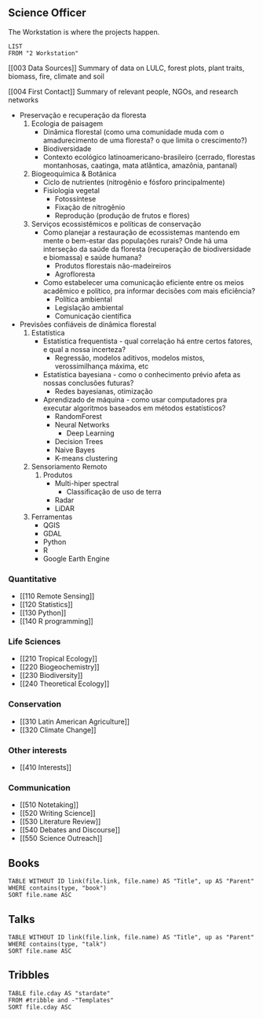 ## Science Officer
The Workstation is where the projects happen.
```dataview
LIST
FROM "2 Workstation"
```
[[003 Data Sources]]
Summary of data on LULC, forest plots, plant traits, biomass, fire, climate and soil

[[004 First Contact]]
Summary of relevant people, NGOs, and research networks

- Preservação e recuperação da floresta
	1. Ecologia de paisagem
		- Dinâmica florestal (como uma comunidade muda com o amadurecimento de uma floresta? o que limita o crescimento?)
		- Biodiversidade
		- Contexto ecológico latinoamericano-brasileiro (cerrado, florestas montanhosas, caatinga, mata atlântica, amazônia, pantanal)
	1. Biogeoquímica & Botânica
		- Ciclo de nutrientes (nitrogênio e fósforo principalmente)
		- Fisiologia vegetal
			- Fotossíntese
			- Fixação de nitrogênio
			- Reprodução (produção de frutos e flores)
	2. Serviços ecossistêmicos e políticas de conservação
		- Como planejar a restauração de ecossistemas mantendo em mente o bem-estar das populações rurais? Onde há uma interseção da saúde da floresta (recuperação de biodiversidade e biomassa) e saúde humana?
			- Produtos florestais não-madeireiros
			- Agrofloresta
		- Como estabelecer uma comunicação eficiente entre os meios acadêmico e político, pra informar decisões com mais eficiência?
			- Política ambiental
			- Legislação ambiental
			- Comunicação científica
- Previsões confiáveis de dinâmica florestal
	1. Estatística
		- Estatística frequentista - qual correlação há entre certos fatores, e qual a nossa incerteza?
			- Regressão, modelos aditivos, modelos mistos, verossimilhança máxima, etc
		- Estatística bayesiana - como o conhecimento prévio afeta as nossas conclusões futuras?
			- Redes bayesianas, otimização
		- Aprendizado de máquina - como usar computadores pra executar algoritmos baseados em métodos estatísticos?
			- RandomForest
			- Neural Networks
				- Deep Learning
			- Decision Trees
			- Naive Bayes
			- K-means clustering
	2. Sensoriamento Remoto
		1. Produtos
			- Multi-hiper spectral
				- Classificação de uso de terra
			- Radar
			- LiDAR
	 3. Ferramentas
		- QGIS
		- GDAL
		- Python
		- R
		- Google Earth Engine

### Quantitative
- [[110 Remote Sensing]]
- [[120 Statistics]]
- [[130 Python]]
- [[140 R programming]]

### Life Sciences
- [[210 Tropical Ecology]]
- [[220 Biogeochemistry]]
- [[230 Biodiversity]]
- [[240 Theoretical Ecology]]

### Conservation
- [[310 Latin American Agriculture]]
- [[320 Climate Change]]

### Other interests
- [[410 Interests]]

### Communication
- [[510 Notetaking]]
- [[520 Writing Science]]
- [[530 Literature Review]]
- [[540 Debates and Discourse]]
- [[550 Science Outreach]]

## Books
```dataview
TABLE WITHOUT ID link(file.link, file.name) AS "Title", up AS "Parent"
WHERE contains(type, "book")
SORT file.name ASC
```

## Talks
```dataview
TABLE WITHOUT ID link(file.link, file.name) AS "Title", up as "Parent"
WHERE contains(type, "talk")
SORT file.name ASC
```

## Tribbles

```dataview
TABLE file.cday AS "stardate"  
FROM #tribble and -"Templates"
SORT file.cday ASC
```


